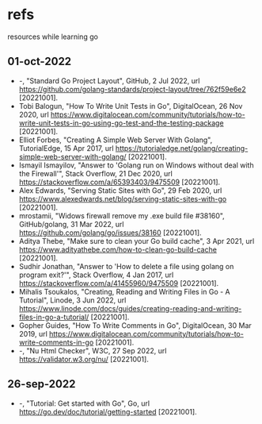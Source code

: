 # refs
resources while learning go


## 01-oct-2022
+ -, "Standard Go Project Layout", GitHub, 2 Jul 2022, url <https://github.com/golang-standards/project-layout/tree/762f59e6e2> [20221001].
+ Tobi Balogun, "How To Write Unit Tests in Go", DigitalOcean, 26 Nov 2020, url <https://www.digitalocean.com/community/tutorials/how-to-write-unit-tests-in-go-using-go-test-and-the-testing-package> [20221001].
+ Elliot Forbes, "Creating A Simple Web Server With Golang", TutorialEdge, 15 Apr 2017, url <https://tutorialedge.net/golang/creating-simple-web-server-with-golang/> [20221001].
+ Ismayil Ismayilov, "Answer to 'Golang run on Windows without deal with the Firewall'", Stack Overflow, 21 Dec 2020, url <https://stackoverflow.com/a/65393403/9475509> [20221001].
+ Alex Edwards, "Serving Static Sites with Go", 29 Feb 2020, url <https://www.alexedwards.net/blog/serving-static-sites-with-go> [20221001].
+ mrostamii, "Widows firewall remove my .exe build file #38160", GitHub/golang, 31 Mar 2022, url <https://github.com/golang/go/issues/38160> [20221001].
+ Aditya Thebe, "Make sure to clean your Go build cache", 3 Apr 2021, url <https://www.adityathebe.com/how-to-clean-go-build-cache> [20221001].
+ Sudhir Jonathan, "Answer to 'How to delete a file using golang on program exit?'", Stack Overflow, 4 Jan 2017, url <https://stackoverflow.com/a/41455960/9475509> [20221001].
+ Mihalis Tsoukalos, "Creating, Reading and Writing Files in Go - A Tutorial", Linode, 3 Jun 2022, url <https://www.linode.com/docs/guides/creating-reading-and-writing-files-in-go-a-tutorial/> [20221001].
+ Gopher Guides, "How To Write Comments in Go", DigitalOcean, 30 Mar 2019, url <https://www.digitalocean.com/community/tutorials/how-to-write-comments-in-go> [20221001].
+ -, "Nu Html Checker", W3C, 27 Sep 2022, url <https://validator.w3.org/nu/> [20221001].


## 26-sep-2022
+ -, "Tutorial: Get started with Go", Go, url <https://go.dev/doc/tutorial/getting-started> [20221001].